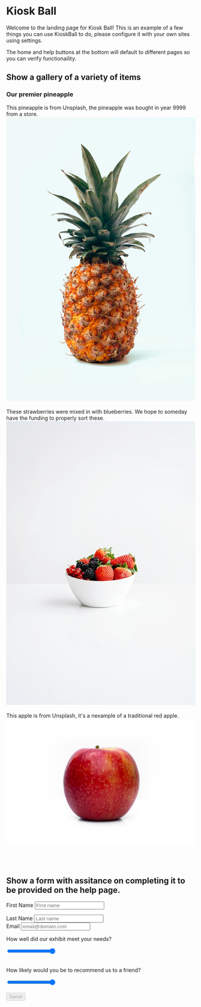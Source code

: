 # Kiosk Ball

Welcome to the landing page for Kiosk Ball! 
This is an example of a few things you can use KioskBall to do, please configure it with your own sites using settings.

The home and help buttons at the bottom will default to different pages so you can verify functionaility.


## Show a gallery of a variety of items

### Our premier pineapple
This pineapple is from Unsplash, the pineapple was bought in year 9999 from a store.<br/>
![Image of a Pineapple](https://github.com/maltob/kioskball_www/raw/gh-pages/images/fruit/fernando-andrade-nAOZCYcLND8-unsplash.jpg)
<br/>
<br/>
These strawberries were mixed in with blueberries. We hope to someday have the funding to properly sort these. <br/>
![Image of some strawberries](https://github.com/maltob/kioskball_www/raw/gh-pages/images/fruit/olena-sergienko-1ROcVsA8UYA-unsplash.jpg)
<br/><br/>
This apple is from Unsplash, it's a nexample of a traditional red apple.<br/>
![Image of an Apple](https://github.com/maltob/kioskball_www/raw/gh-pages/images/fruit/amit-lahav-rxN2MRdFJVg-unsplash.jpg)
<br/><br/><br/><br/>
## Show a form with assitance on completing it to be provided on the help page.
<form>
<label >First Name </label><input type="text" placeholder="First name">

<label >Last Name </label><input type="text" placeholder="Last name">
<br/>
<label >Email</label> <input type="text" placeholder="email@domain.com">

How well did our exhibit meet your needs?

<input type="range" min=0 max=5 value=5 />

<br/>
<br/>

How likely would you be to recommend us to a friend?

<input type="range" min=0 max=5 value=5 />
<br/>
<br/>

<input type="button" value="Send!" disabled>
</form>
